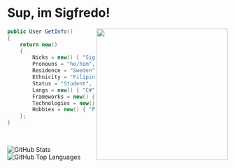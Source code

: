 # Sup, im Sigfredo!
 
 <img align="right" src="https://d.lu.je/avatar/393368613652004877?size=300" width=300>
 
```csharp
public User GetInfo()
{
    return new()
    {
        Nicks = new() { "Sigge", "Edo", "ThatAsianGuy" },
        Pronouns = "he/him",
        Residence = "Sweden",
        Ethnicity = "Filipino",
        Status = "Student",
        Langs = new() { "C#", "C++", "Go(lang)", "Python", "JavaScript", "TypeScript", "PHP" },
        Frameworks = new() { "(Asp).Net", "Node.js", "DSharpPlus", "discord.py", "more..." },
        Technologies = new() { "Git", "GitHub", "WordPress", "Postman", "Mac", "Linux", "Windows", "VS Code" },
        Hobbies = new() { "Programming", "Reading", "Gaming", "Basketball", "Skateboarding" }
    };
}
```

<br>

![GitHub Stats](https://github-readme-stats.vercel.app/api?username=fenwikk&show_icons=true&theme=tokyonight&hide_border=true)
![GitHub Top Languages](https://github-readme-stats.vercel.app/api/top-langs/?username=fenwikk&layout=compact&theme=tokyonight&hide_border=true)


<!---
oh, you found my notes... you are nosy arent ya!

well ther isnt much to see here... not much of a commenter ya know..

--->
